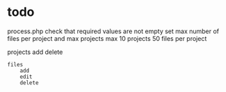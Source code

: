 # todo
process.php check that required values are not empty
set max number of files per project and max projects
max 10 projects 50 files per project

projects
		add
		delete
	
	files
		add
		edit
		delete
